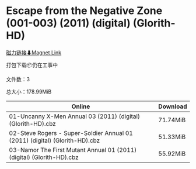 # Escape from the Negative Zone (001-003) (2011) (digital) (Glorith-HD)

[磁力链接⬇Magnet Link](magnet:?xt=urn:btih:f6b5f464d212b2688ac2a9e8778e650ce70df8f5&dn=Escape%20from%20the%20Negative%20Zone%20%28001-003%29%20%282011%29%20%28digital%29%20%28Glorith-HD%29)

打包下载📦仍在工事中

文件数：3

总大小：178.99MiB

Online | Download
--- | ---
01-Uncanny X-Men Annual 03 (2011) (digital) (Glorith-HD).cbz | 71.74MiB
02-Steve Rogers - Super-Soldier Annual 01 (2011) (digital) (Glorith-HD).cbz | 51.33MiB
03-Namor The First Mutant Annual 01 (2011) (digital) (Glorith-HD).cbz | 55.92MiB
